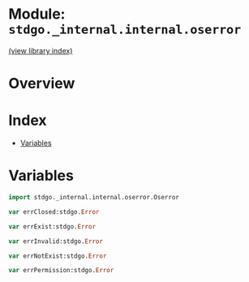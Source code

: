 # Module: `stdgo._internal.internal.oserror`

[(view library index)](../../../stdgo.md)


# Overview


# Index


- [Variables](<#variables>)

# Variables


```haxe
import stdgo._internal.internal.oserror.Oserror
```


```haxe
var errClosed:stdgo.Error
```


```haxe
var errExist:stdgo.Error
```


```haxe
var errInvalid:stdgo.Error
```


```haxe
var errNotExist:stdgo.Error
```


```haxe
var errPermission:stdgo.Error
```


